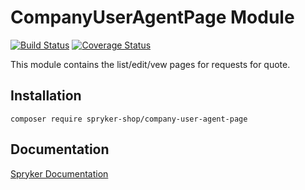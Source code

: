 # CompanyUserAgentPage Module
[![Build Status](https://travis-ci.org/spryker-shop/company-user-agent-page.svg)](https://travis-ci.org/spryker/company-user-agent-page)
[![Coverage Status](https://coveralls.io/repos/github/spryker-shop/company-user-agent-page/badge.svg)](https://coveralls.io/github/spryker/company-user-agent-page)

This module contains the list/edit/vew pages for requests for quote.

## Installation

```
composer require spryker-shop/company-user-agent-page
```

## Documentation

[Spryker Documentation](https://academy.spryker.com/developing_with_spryker/module_guide/modules.html)

